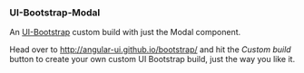 ### UI-Bootstrap-Modal

An [UI-Bootstrap](https://github.com/angular-ui/bootstrap-bower/blob/master/README.md)
custom build with just the Modal component.

Head over to http://angular-ui.github.io/bootstrap/ and hit the *Custom build*
button to create your own custom UI Bootstrap build, just the way you like it.

